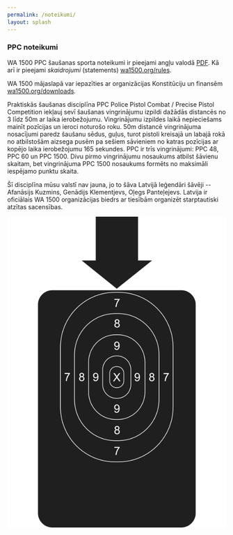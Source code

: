 ```yaml
---
permalink: /noteikumi/
layout: splash
---
```

### PPC noteikumi

WA 1500 PPC šaušanas sporta noteikumi ir pieejami angļu valodā [PDF](/assets/rules/wa1500-ppc-rulebook-2013.pdf). Kā arī ir pieejami _skaidrojumi_ (statements) [wa1500.org/rules](https://wa1500.org/rules.php).

WA 1500 mājaslapā var iepazīties ar organizācijas Konstitūciju un finansēm [wa1500.org/downloads](https://wa1500.org/downloads.php).

Praktiskās šaušanas disciplīna PPC Police Pistol Combat / Precise Pistol Competition iekļauj sevī šaušanas vingrinājumu izpildi dažādās distancēs no 3 līdz 50m ar laika ierobežojumu. Vingrinājumu izpildes laikā nepieciešams mainīt pozīcijas un ieroci noturošo roku. 50m distancē vingrinājuma nosacījumi paredz šaušanu sēdus, guļus, turot pistoli kreisajā un labajā rokā no atbilstošām aizsega pusēm pa sešiem sāvieniem no katras pozīcijas ar kopējo laika ierobežojumu 165 sekundes. PPC ir trīs vingrinājumi: PPC 48, PPC 60 un PPC 1500. Divu pirmo vingrinājumu nosaukums atbilst šāvienu skaitam, bet vingrinājuma PPC 1500 nosaukums formēts no maksimāli iespējamo punktu skaita.

Šī disciplīna mūsu valstī nav jauna, jo to šāva Latvijā leģendāri šāvēji -- Afanāsijs Kuzmins, Genādijs Klementjevs, Oļegs Panteļejevs. Latvija ir oficiālais WA 1500 organizācijas biedrs ar tiesībām organizēt starptautiski atzītas sacensības.

![WA 1500 PPC target](/assets/images/wa1500-ppc-target.png)
